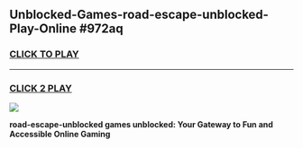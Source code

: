 
## Unblocked-Games-road-escape-unblocked-Play-Online #972aq
<h3>
<a href="https://news.freeplayer.one?title=road-escape-unblocked&ref=3">CLICK TO PLAY</a></h3>
<hr>

<h3>
<a href="https://news.freeplayer.one?title=road-escape-unblocked&ref=3">CLICK 2 PLAY</a>
  
</h3>

<a href="https://news.freeplayer.one?title=road-escape-unblocked&ref=3"><img src="https://clearcache.store/games.png"></a>


**road-escape-unblocked games unblocked: Your Gateway to Fun and Accessible Online Gaming**
